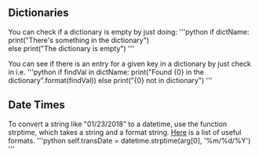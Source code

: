 ## Dictionaries
You can check if a dictionary is empty by just doing:
'''python
if dictName:
    print("There's something in the dictionary")    
else
    print("The dictionary is empty")
'''

You can see if there is an entry for a given key in a dictionary by just check in i.e.
'''python
if findVal in dictName:
    print("Found {0} in the dictionary".format(findVal))
else
    print("{0} not in dictionary")
'''

## Date Times
To convert a string like "01/23/2018" to a datetime, use the function strptime, which takes a string and a format string.  [Here](http://strftime.org/) is a list of useful formats.
'''python
     self.transDate = datetime.strptime(arg[0], '%m/%d/%Y')
'''
